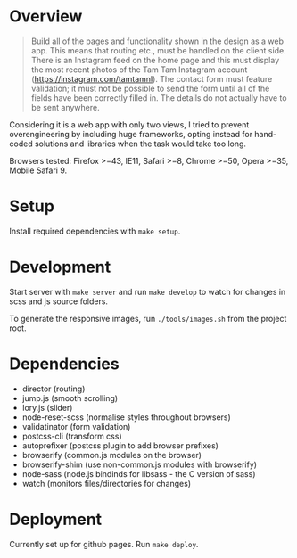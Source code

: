 # Overview
> Build all of the pages and functionality shown in the design as a web app. This means that routing etc., must be handled on the client side.  There is an Instagram feed on the home page and this must display the most recent photos of the Tam Tam Instagram account (https://instagram.com/tamtamnl). The contact form must feature validation;  it must not be possible to send the form until all of the fields have been correctly filled in. The details do not actually have to be sent anywhere.

Considering it is a web app with only two views, I tried to prevent overengineering by including huge frameworks, opting instead for hand-coded solutions and libraries when the task would take too long.

Browsers tested: Firefox >=43, IE11, Safari >=8, Chrome >=50, Opera >=35, Mobile Safari 9.

# Setup
Install required dependencies with `make setup`.

# Development
Start server with `make server` and run `make develop` to watch for
changes in scss and js source folders.

To generate the responsive images, run `./tools/images.sh` from the
project root.

# Dependencies
* director (routing)
* jump.js (smooth scrolling)
* lory.js (slider)
* node-reset-scss (normalise styles throughout browsers)
* validatinator (form validation)
* postcss-cli (transform css)
* autoprefixer (postcss plugin to add browser prefixes)
* browserify (common.js modules on the browser)
* browserify-shim (use non-common.js modules with browserify)
* node-sass (node.js bindinds for libsass - the C version of sass)
* watch (monitors files/directories for changes)

# Deployment
Currently set up for github pages. Run `make deploy`.
